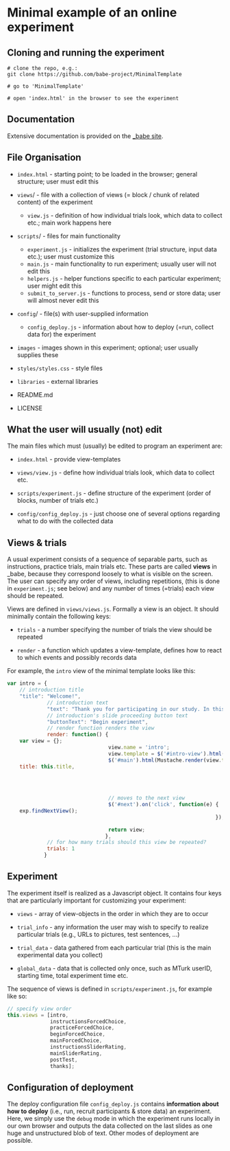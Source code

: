 # Minimal example of an online experiment

## Cloning and running the experiment

```
# clone the repo, e.g.:
git clone https://github.com/babe-project/MinimalTemplate

# go to 'MinimalTemplate'

# open 'index.html' in the browser to see the experiment
```

## Documentation

Extensive documentation is provided on the [_babe site](http://babe-project.github.io/babe_site/index.html).

## File Organisation

+ `index.html` - starting point; to be loaded in the browser; general structure; user must edit this

+ `views`/     - file with a collection of views (= block / chunk of related content) of the experiment
	+ `view.js`            - definition of how individual trials look, which data to collect etc.; main work happens here

+ `scripts`/   - files for main functionality
	+ `experiment.js`       - initializes the experiment (trial structure, input data etc.); user must customize this
	+ `main.js`             - main functionality to run experiment; usually user will not edit this
    + `helpers.js`          - helper functions specific to each particular experiment; user might edit this
	+ `submit_to_server.js` - functions to process, send or store data; user will almost never edit this

+ `config`/    - file(s) with user-supplied information
	+ `config_deploy.js`    - information about how to deploy (=run, collect data for) the experiment

+ `images`       - images shown in this experiment; optional; user usually supplies these

+ `styles/styles.css`  - style files

+ `libraries`    - external libraries

+ README.md
+ LICENSE

## What the user will usually (not) edit

The main files which must (usually) be edited to program an experiment are: 

+ `index.html`    - provide view-templates

+ `views/view.js` - define how individual trials look, which data to collect etc.

+ `scripts/experiment.js`   - define structure of the experiment (order of blocks, number of trials etc.)

+ `config/config_deploy.js` - just choose one of several options regarding what to do with the collected data


## Views & trials

A usual experiment consists of a sequence of separable parts, such as instructions, practice trials, main trials etc. These parts are called **views** in _babe, because they correspond loosely to what is visible on the screen. The user can specify any order of views, including repetitions, (this is done in `experiment.js`; see below) and any number of times (=trials) each view should be repeated.

Views are defined in `views/views.js`. Formally a view is an object. It should minimally contain the following keys: 

+ `trials` - a number specifying the number of trials the view should be repeated

+ `render` - a function which updates a view-template, defines how to react to which events and possibly records data

For example, the `intro` view of the minimal template looks like this:

```javascript
var intro = {
    // introduction title
    "title": "Welcome!",
             // introduction text
             "text": "Thank you for participating in our study. In this study, you will ...",
             // introduction's slide proceeding button text
             "buttonText": "Begin experiment",
             // render function renders the view
             render: function() {
    var view = {};
                                 view.name = 'intro';
                                 view.template = $('#intro-view').html();
                                 $('#main').html(Mustache.render(view.template, {
    title: this.title,
                                                                                 text: this.text,
                                                                                 button: this.buttonText
                                                                                }));

                                 // moves to the next view
                                 $('#next').on('click', function(e) {
    exp.findNextView();
                                                                    });

                                 return view;
                                },
             // for how many trials should this view be repeated?
             trials: 1
            }
```

## Experiment

The experiment itself is realized as a Javascript object. It contains four keys that are particularly important for customizing your experiment:

+ `views` - array of view-objects in the order in which they are to occur

+ `trial_info` - any information the user may wish to specify to realize particular trials (e.g., URLs to pictures, test sentences, ...)

+ `trial_data` - data gathered from each particular trial (this is the main experimental data you collect)

+ `global_data` - data that is collected only once, such as MTurk userID, starting time, total experiment time etc.

The sequence of views is defined in `scripts/experiment.js`, for example like so:

``` javascript
// specify view order
this.views = [intro,
              instructionsForcedChoice,
              practiceForcedChoice,
              beginForcedChoice,
              mainForcedChoice,
              instructionsSliderRating,
              mainSliderRating,
              postTest,
              thanks];
```


## Configuration of deployment

The deploy configuration file `config_deploy.js` contains **information about how to deploy** (i.e., run, recruit participants & store data) an experiment. Here, we simply use the `debug` mode in which the experiment runs locally in our own browser and outputs the data collected on the last slides as one huge and unstructured blob of text. Other modes of deployment are possible.
